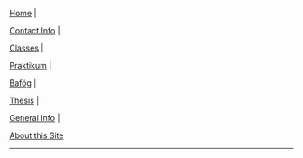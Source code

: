 
<p><a href="{{site.baseurl}}">Home</a>
  <span class = "nav-divider">|</span></p>
  <p><a href="{{site.baseurl}}contact">Contact Info</a>
    <span class = "nav-divider">|</span></p>
<p>
  <a href="{{site.baseurl}}classes">Classes</a>
  <span class = "nav-divider">|</span></p>
  <p>
    <a href="{{site.baseurl}}praktikum">Praktikum</a>
    <span class = "nav-divider">|</span></p>
    <p>
      <a href="{{site.baseurl}}bafoeg">Baf&ouml;g</a>
      <span class = "nav-divider">|</span></p>
<p>
  <a href="{{site.baseurl}}thesis">Thesis</a>
  <span class = "nav-divider">|</span></p>
<p><a href="{{site.baseurl}}general">General Info</a>
  <span class = "nav-divider">|</span></p>
<p><a href="{{site.baseurl}}about/thissite">About this Site</a>
</p>
<hr/>
